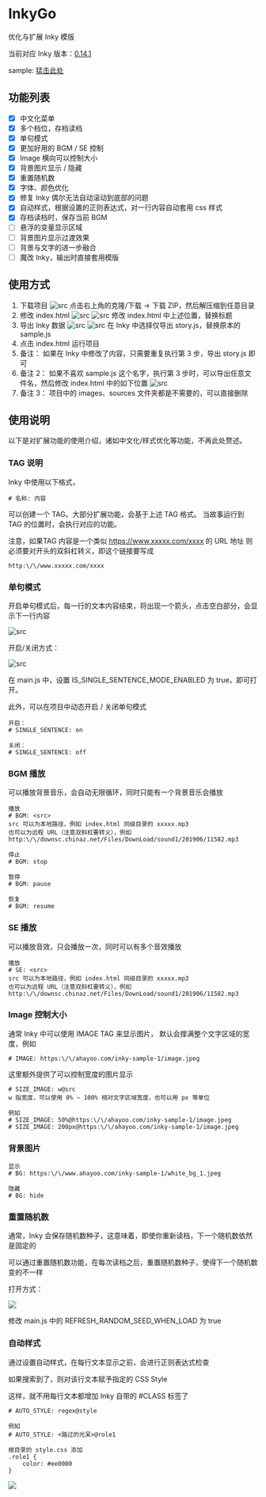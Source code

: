 # InkyGo

优化与扩展 Inky 模版

当前对应 Inky 版本：[0.14.1](https://github.com/inkle/inky/releases/tag/0.14.1)

sample: [猛击此处](https://ahayoo.com/inky-go/)

## 功能列表
- [x] 中文化菜单
- [x] 多个档位，存档读档
- [x] 单句模式
- [x] 更加好用的 BGM / SE 控制
- [x] Image 横向可以控制大小
- [x] 背景图片显示 / 隐藏
- [x] 重置随机数
- [x] 字体、颜色优化
- [x] 修复 Inky 偶尔无法自动滚动到底部的问题
- [x] 自动样式，根据设置的正则表达式，对一行内容自动套用 css 样式
- [x] 存档读档时，保存当前 BGM
- [ ] 悬浮的变量显示区域
- [ ] 背景图片显示过渡效果
- [ ] 背景与文字的进一步融合
- [ ] 魔改 Inky，输出时直接套用模版

## 使用方式

1. 下载项目
    ![src](images/image1.jpg)
    点击右上角的克隆/下载 -> 下载 ZIP，然后解压缩到任意目录
    <br>
2. 修改 index.html
    ![src](images/image2.jpg)
    ![src](images/image3.jpg)
    修改 index.html 中上述位置，替换标题
    <br>
3. 导出 Inky 数据
    ![src](images/image4.jpg)
    ![src](images/image5.jpg)
    在 Inky 中选择仅导出 story.js，替换原本的 sample.js
    <br>
4. 点击 index.html 运行项目
    <br>
5. 备注：
    如果在 Inky 中修改了内容，只需要重复执行第 3 步，导出 story.js 即可
    <br>
6. 备注 2：
    如果不喜欢 sample.js 这个名字，执行第 3 步时，可以导出任意文件名，然后修改 index.html 中的如下位置
    ![src](images/image6.jpg)
    <br>
7. 备注 3：
    项目中的 images、sources 文件夹都是不需要的，可以直接删除

## 使用说明

以下是对扩展功能的使用介绍，诸如中文化/样式优化等功能，不再此处赘述。

### TAG 说明

Inky 中使用以下格式，

```
# 名称: 内容
```

可以创建一个 TAG。大部分扩展功能，会基于上述 TAG 格式。
当故事运行到 TAG 的位置时，会执行对应的功能。

注意，如果TAG 内容是一个类似 https://www.xxxxx.com/xxxx 的 URL 地址
则必须要对开头的双斜杠转义，即这个链接要写成 
```
http:\/\/www.xxxxx.com/xxxx
```
### 单句模式

开启单句模式后，每一行的文本内容结束，将出现一个箭头，点击空白部分，会显示下一行内容

![src](images/image7.jpg)

开启/关闭方式：

![src](images/image8.jpg)

在 main.js 中，设置 IS_SINGLE_SENTENCE_MODE_ENABLED 为 true，即可打开。

此外，可以在项目中动态开启 / 关闭单句模式

```
开启：
# SINGLE_SENTENCE: on

关闭：
# SINGLE_SENTENCE: off
```


### BGM 播放

可以播放背景音乐，会自动无限循环，同时只能有一个背景音乐会播放

```
播放 
# BGM: <src>
src 可以为本地路径，例如 index.html 同级目录的 xxxxx.mp3
也可以为远程 URL（注意双斜杠要转义），例如 http:\/\/downsc.chinaz.net/Files/DownLoad/sound1/201906/11582.mp3

停止 
# BGM: stop

暂停 
# BGM: pause

恢复 
# BGM: resume
```

### SE 播放

可以播放音效，只会播放一次，同时可以有多个音效播放
```
播放 
# SE: <src>
src 可以为本地路径，例如 index.html 同级目录的 xxxxx.mp3
也可以为远程 URL（注意双斜杠要转义），例如 http:\/\/downsc.chinaz.net/Files/DownLoad/sound1/201906/11582.mp3
```

### Image 控制大小

通常 Inky 中可以使用 IMAGE TAG 来显示图片， 默认会撑满整个文字区域的宽度，例如
```
# IMAGE: https:\/\/ahayoo.com/inky-sample-1/image.jpeg
```

这里额外提供了可以控制宽度的图片显示

```
# SIZE_IMAGE: w@src
w 指宽度，可以使用 0% ~ 100% 相对文字区域宽度，也可以用 px 等单位

例如
# SIZE_IMAGE: 50%@https:\/\/ahayoo.com/inky-sample-1/image.jpeg
# SIZE_IMAGE: 200px@https:\/\/ahayoo.com/inky-sample-1/image.jpeg

```

### 背景图片

```
显示
# BG: https:\/\/www.ahayoo.com/inky-sample-1/white_bg_1.jpeg

隐藏
# BG: hide

```

### 重置随机数

通常，Inky 会保存随机数种子，这意味着，即使你重新读档，下一个随机数依然是固定的

可以通过重置随机数功能，在每次读档之后，重置随机数种子，使得下一个随机数变的不一样

打开方式：

![](images/image9.jpg)

修改 main.js 中的 REFRESH_RANDOM_SEED_WHEN_LOAD 为 true

### 自动样式

通过设置自动样式，在每行文本显示之前，会进行正则表达式检查

如果搜索到了，则对该行文本赋予指定的 CSS Style

这样，就不用每行文本都增加 Inky 自带的 #CLASS 标签了

```
# AUTO_STYLE: regex@style

例如
# AUTO_STYLE: <路过的光呆>@role1

根目录的 style.css 添加
.role1 {
    color: #ee0000   
}

```

![](images/image10.jpg)